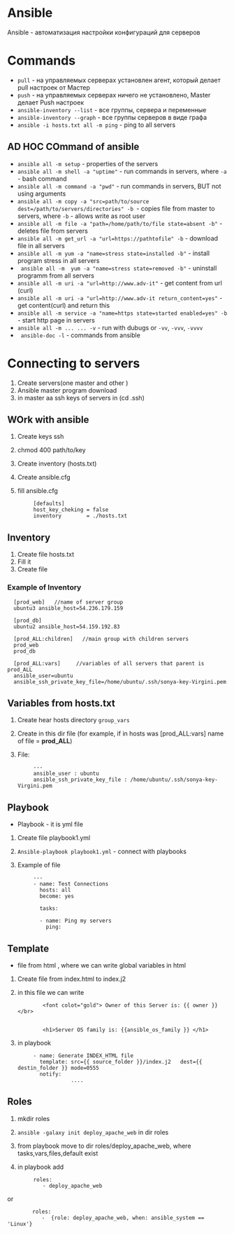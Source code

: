 # Ansible 

Ansible - автоматизация настройки конфигураций для серверов

# Commands

- ``pull``  - на управляемых серверах установлен агент, который делает pull настроек от Мастер
- ``push``  -  на управляемых серверах ничего не установлено, Master делает Push настроек
- ``ansible-inventory --list``  - все группы, сервера и переменные 
- ``ansible-inventory --graph``  - все группы серверов в виде графа
- ``ansible -i hosts.txt all -m ping``   - ping to all servers

## AD HOC COmmand of ansible

- ``ansible all -m setup``   -  properties of the servers
- ``ansible all -m shell -a "uptime"``  - run commands in servers, where ``-a`` - bash command
- ``ansible all -m command -a "pwd"`` - run commands in servers, BUT not using arguments
- ``ansible all -m copy -a "src=path/to/source dest=/path/to/servers/directories" -b ``- copies file from master to servers, where ``-b`` - allows write as root user
- `` ansible all -m file -a "path=/home/path/to/file state=absent -b" `` - deletes file from servers
- `` ansible all -m get_url -a "url=https://pathtofile" -b `` - download file in all servers
- `` ansible all -m yum -a "name=stress state=installed -b" `` - install program stress in all servers
- `` ansible all -m  yum -a "name=stress state=removed -b"`` - uninstall programm from all servers
- `` ansible all -m uri -a "url=http://www.adv-it" `` - get content from url (curl)
- `` ansible all -m uri -a "url=http://www.adv-it return_content=yes" `` -  get content(curl) and return this
- `` ansible all -m service -a "name=https state=started enabled=yes" -b `` - start http page in servers
- `` ansible all -m ... ... -v `` - run with dubugs or ``-vv``, ``-vvv``, ``-vvvv``
- `` ansible-doc -l`` - commands from ansible     



# Connecting to servers

1. Create servers(one master and other )
2. Ansible master program download
3. in master aa ssh keys of servers in (cd .ssh)



## WOrk with ansible

1. Create keys ssh 
2. chmod 400 path/to/key
3. Create inventory (hosts.txt)
4. Create ansible.cfg
5. fill ansible.cfg


            [defaults]
            host_key_cheking = false
            inventory        = ./hosts.txt

## Inventory
1. Create file hosts.txt
2. Fill it
3. Create file 

### Example of Inventory

      [prod_web]   //name of server group 
      ubuntu3 ansible_host=54.236.179.159

      [prod_db]
      ubuntu2 ansible_host=54.159.192.83

      [prod_ALL:children]   //main group with children servers
      prod_web
      prod_db

      [prod_ALL:vars]     //variables of all servers that parent is prod_ALL
      ansible_user=ubuntu
      ansible_ssh_private_key_file=/home/ubuntu/.ssh/sonya-key-Virgini.pem


## Variables from hosts.txt

1. Create hear hosts directory `group_vars` 
2. Create in this dir file  (for example, if in hosts was [prod_ALL:vars] name of file = **prod_ALL**)
3. File:

            ---
            ansible_user : ubuntu
            ansible_ssh_private_key_file : /home/ubuntu/.ssh/sonya-key-Virgini.pem

## Playbook

- Playbook - it is yml file
1. Create file playbook1.yml 
2. ``Ansible-playbook playbook1.yml`` - connect with playbooks
3. Example of file

 
            ---
            - name: Test Connections
              hosts: all
              become: yes

              tasks:

              - name: Ping my servers
                ping:

## Template

- file from html , where we can write global variables in html 

1. Create file from index.html to index.j2
2. in this file we can write

               <font colot="gold"> Owner of this Server is: {{ owner }} </br>
               
               
               <h1>Server OS family is: {{ansible_os_family }} </h1>
               
3. in playbook 

            
            - name: Generate INDEX_HTML file
              template: src={{ source_folder }}/index.j2   dest={{ destin_folder }} mode=0555
              notify: 
                        ....


## Roles

1. mkdir roles
2. ``ansible -galaxy init deploy_apache_web`` in dir roles
3. from playbook move to dir roles/deploy_apache_web, where tasks,vars,files,default exist
4. in playbook add 
            
            roles:
               - deploy_apache_web
            
  or
     
            roles:
               -  {role: deploy_apache_web, when: ansible_system == 'Linux'}
            
